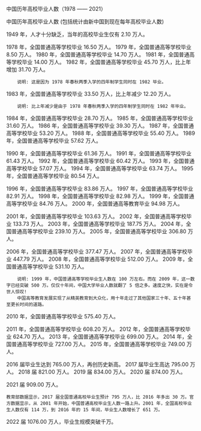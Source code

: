 中国历年高校毕业人数（1978 —— 2021）

中国历年高校毕业人数 (包括统计由新中国到现在每年高校毕业人数)

1949 年，人才十分缺乏，当年的高校毕业生仅有 2.10 万人。

1978 年，全国普通高等学校毕业 16.50 万人。
1979 年，全国普通高等学校毕业  8.50 万人。
1980 年，全国普通高等学校毕业 14.70 万人。
1981 年，全国普通高等学校毕业 14.00 万人。
1982 年，全国普通高等学校毕业 45.70 万人，比上年增加 31.70 万人。
```
    说明: 这是因为 1978 年春秋两季入学的四年制学生同时在 1982 毕业。
```
1983 年，全国普通高等学校毕业 33.50 万人，比上年减少 12.20 万人。
```
    说明: 比上年减少是由于 1978 年春秋两季入学的四年制学生同时在 1982 年毕业。
```
1984 年，全国普通高等学校毕业 28.70 万人。
1985 年，全国普通高等学校毕业 31.60 万人。
1986 年，全国普通高等学校毕业 39.30 万人。
1987 年，全国普通高等学校毕业 53.20 万人。
1988 年，全国普通高等学校毕业 55.40 万人。
1989 年，全国普通高等学校毕业 57.62 万人。

1990 年，全国普通高等学校毕业 61.36 万人。
1991 年，全国普通高等学校毕业 61.43 万人。
1992 年，全国普通高等学校毕业 60.42 万人。
1993 年，全国普通高等学校毕业 57.07 万人。
1994 年，全国普通高等学校毕业 63.74 万人。
1995 年，全国普通高等学校毕业 80.54 万人。

1996 年，全国普通高等学校毕业 83.86 万人。
1997 年，全国普通高等学校毕业 82.91 万人。
1998 年，全国普通高等学校毕业 82.98 万人。
1999 年，全国普通高等学校毕业 84.76 万人。
2000 年，全国普通高等教育毕业 94.98 万人。

2001 年，全国普通高等学校毕业 103.63 万人。
2002 年，全国普通高等学校毕业 133.73 万人。
2003 年，全国普通高等学校毕业 187.75 万人。
2004 年，全国普通高等学校毕业 239.10 万人。
2005 年，全国普通高等学校毕业 306.80 万人。

2006 年，全国普通高等学校毕业 377.47 万人。
2007 年，全国普通高等学校毕业 447.79 万人。
2008 年，全国普通高等学校毕业 512.00 万人。
2009 年，全国普通高等学校毕业 531.10 万人。
```
    说明: 1999 年，中国普通高等学校毕业生人数在 100 万左右。而在 2009 年，这一数字已经突破 500 万。仅仅十年间，中国大学毕业人数就翻了 5 倍之多。速度之快，实在是令世人惊叹!
    中国高等教育发展实现了从精英教育到大众化，用十年走过了其他国家三十年、五十年甚至更长时间的道路。
```
2010 年，全国普通高等学校毕业 575.40 万人。

2011 年，全国普通高等学校毕业 608.20 万人。
2012 年，全国普通高等学校毕业 624.70 万人。
2013 年，全国普通高等学校毕业 699.00 万人。
2014 年，全国普通高等学校毕业 727.00 万人。
2015 年，全国普通高等学校毕业 749.00 万人。

2016 届毕业生达到 765.00 万人，再创历史新高。
2017 届毕业生高达 795.00 万人。
2018 届 821.00 万人。
2019 届 834.00 万人。
2020 届 874.00 万人。

2021 届 909.00 万人。
```
教育部数据显示，2017 届全国普通高校毕业生预计 795 万人，比 2016 年多出 30 万。官方数据显示，从 2001 年开始，中国普通高校毕业生人数一路上升。2001 年，全国高校毕业生人数仅有 114 万，到 2016 年的 15 年间，毕业生人数增长了 651 万。
```

2022 届 1076.00 万人，毕业生规模突破千万。
